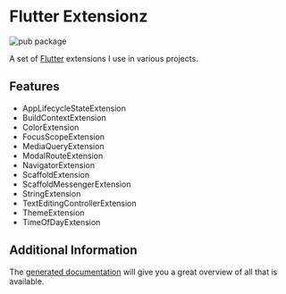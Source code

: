 # Flutter Extensionz

![pub package](https://img.shields.io/pub/v/flutter_extensionz)

A set of [Flutter](https://flutter.dev) extensions I use in various projects.

## Features

- AppLifecycleStateExtension
- BuildContextExtension
- ColorExtension
- FocusScopeExtension
- MediaQueryExtension
- ModalRouteExtension
- NavigatorExtension
- ScaffoldExtension
- ScaffoldMessengerExtension
- StringExtension
- TextEditingControllerExtension
- ThemeExtension
- TimeOfDayExtension

## Additional Information

The [generated documentation](https://pub.dev/documentation/flutter_extensionz/latest/flutter_extensionz/flutter_extensionz-library.html) will give you a great overview of all that is available.
